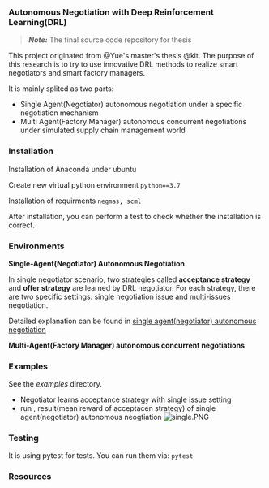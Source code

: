 ### Autonomous Negotiation with Deep Reinforcement Learning(DRL)

> ***Note:*** The final source code repository for thesis

This project originated from @Yue's master's thesis @kit. The purpose of this research is to try to use innovative DRL methods to realize smart negotiators and smart factory managers.

It is mainly splited as two parts:

- Single Agent(Negotiator) autonomous negotiation under a specific negotiation mechanism
- Multi Agent(Factory Manager) autonomous concurrent negotiations under simulated supply chain management world

### Installation

Installation of Anaconda under ubuntu

Create new virtual python environment
```python==3.7```

Installation of requirments
```negmas, scml```

After installation, you can perform a test to check whether the installation is correct.

### Environments

**Single-Agent(Negotiator) Autonomous Negotiation**

In single negotiator scenario, two strategies called **acceptance strategy** and **offer strategy** are learned by DRL negotiator. For each strategy, there are two specific settings: single negotiation issue and multi-issues negotiation.

Detailed explanation can be found in [single agent(negotiator) autonomous negotiation](https://github.com/YueNing/summary_thesis/blob/master/summary-2020-10a11/2020-10a11-Ningyue-Negmas-negotiation.ipynb)

**Multi-Agent(Factory Manager) autonomous concurrent negotiations**

### Examples
See the _examples_ directory.
- Negotiator learns acceptance strategy with single issue setting
- run , result(mean reward of acceptacen strategy) of single agent(negotiator) autonomous neogtiation 
![single.PNG](https://i.loli.net/2021/04/23/ytPOCNMxLlSaTDh.png)

### Testing
It is using pytest for tests. You can run them via:
```pytest```

### Resources





